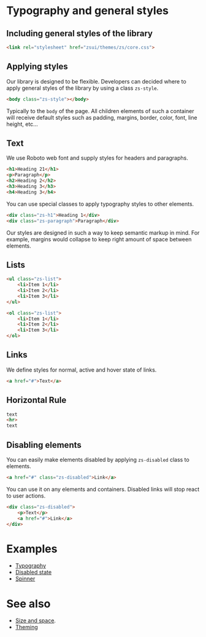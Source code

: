 # Typography and general styles

## Including general styles of the library
```HTML
<link rel="stylesheet" href="zsui/themes/zs/core.css">
```

## Applying styles

Our library is designed to be flexible. Developers can decided where to apply general styles of the library by using a class `zs-style`.

```HTML
<body class="zs-style"></body>
```

Typically to the `body` of the page. All children elements of such a container will receive default styles such as padding, margins, border, color, font, line height, etc...

## Text

We use Roboto web font and supply styles for headers and paragraphs.

```html
<h1>Heading 21</h1>
<p>Paragraph</p>
<h2>Heading 2</h2>
<h3>Heading 3</h3>
<h4>Heading 3</h4>
```

You can use special classes to apply typography styles to other elements. 

```html
<div class="zs-h1">Heading 1</div>
<div class="zs-paragraph">Paragraph</div>
```

Our styles are designed in such a way to keep semantic markup in mind. For example, margins would collapse to keep right amount of space between elements.


## Lists

```html
<ul class="zs-list">
	<li>Item 1</li>
	<li>Item 2</li>
	<li>Item 3</li>
</ul>
```

```html
<ol class="zs-list">
	<li>Item 1</li>
	<li>Item 2</li>
	<li>Item 3</li>
</ol>
```

## Links

We define styles for normal, active and hover state of links.

```html
<a href="#">Text</a>
```


## Horizontal Rule

```html
text
<hr>
text
```

## Disabling elements

You can easily make elements disabled by applying `zs-disabled` class to elements.

```html
<a href="#" class="zs-disabled">Link</a>
```

You can use it on any elements and containers. Disabled links will stop react to user actions.

```html
<div class="zs-disabled">
	<p>Text</p>
	<a href="#">Link</a>
</div>
```

# Examples

* [Typography](https://ui.zsservices.com/zsui/typography.html)
* [Disabled state](https://ui.zsservices.com/zsui/disabled.html)
* [Spinner](https://ui.zsservices.com/zsui/loading.html)


# See also

* [Size and space](./../tutorials/space.md).
* [Theming](./../tutorials/theming.md)
